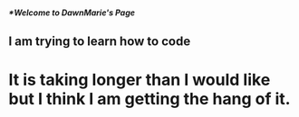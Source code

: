 # <h5> *Welcome to DawnMarie's Page
  ## <h2> I am trying to learn how to code 
  ### <h1> It is taking longer than I would like but I think I am getting the hang of it.
